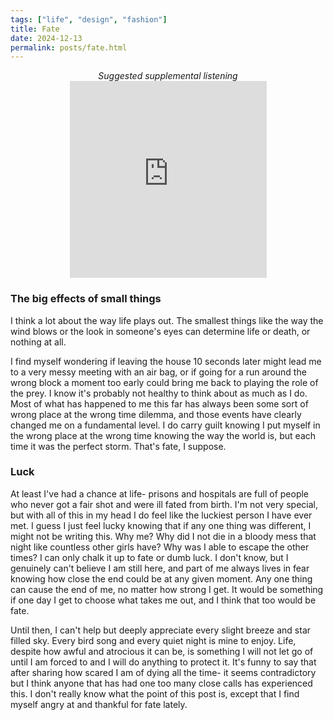 ```yaml
---
tags: ["life", "design", "fashion"] 
title: Fate
date: 2024-12-13
permalink: posts/fate.html
---
```

<center><em>Suggested supplemental listening</em></center>
<center><iframe width="315" height="315" src="https://www.youtube.com/embed/QJyhKhCLAFM" title="YouTube video player" frameborder="0" allow="accelerometer; autoplay; clipboard-write; encrypted-media; gyroscope; picture-in-picture; web-share" referrerpolicy="strict-origin-when-cross-origin" allowfullscreen></iframe></center>

### The big effects of small things
I think a lot about the way life plays out. The smallest things like the way the wind blows or the look in someone's eyes can determine life or death, or nothing at all. 

I find myself wondering if leaving the house 10 seconds later might lead me to a very messy meeting with an air bag, or if going for a run around the wrong block a moment too early could bring me back to playing the role of the prey. I know it's probably not healthy to think about as much as I do. Most of what has happened to me this far has always been some sort of wrong place at the wrong time dilemma, and those events have clearly changed me on a fundamental level. I do carry guilt knowing I put myself in the wrong place at the wrong time knowing the way the world is, but each time it was the perfect storm. That's fate, I suppose.

### Luck
At least I've had a chance at life- prisons and hospitals are full of people who never got a fair shot and were ill fated from birth. I'm not very special, but with all of this in my head I do feel like the luckiest person I have ever met. I guess I just feel lucky knowing that if any one thing was different, I might not be writing this. Why me? Why did I not die in a bloody mess that night like countless other girls have? Why was I able to escape the other times? I can only chalk it up to fate or dumb luck. I don't know, but I genuinely can't believe I am still here, and part of me always lives in fear knowing how close the end could be at any given moment. Any one thing can cause the end of me, no matter how strong I get. It would be something if one day I get to choose what takes me out, and I think that too would be fate. 

Until then, I can't help but deeply appreciate every slight breeze and star filled sky. Every bird song and every quiet night is mine to enjoy. Life, despite how awful and atrocious it can be, is something I will not let go of until I am forced to and I will do anything to protect it. It's funny to say that after sharing how scared I am of dying all the time- it seems contradictory but I think anyone that has had one too many close calls has experienced this. I don't really know what the point of this post is, except that I find myself angry at and thankful for fate lately. 
